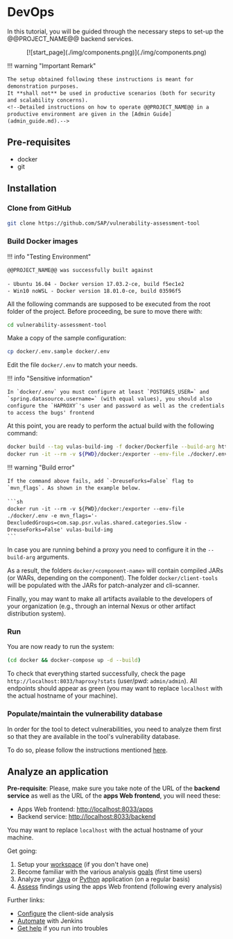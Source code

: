 # DevOps

In this tutorial, you will be guided through the necessary steps to set-up the @@PROJECT_NAME@@ backend services.

<center class='expandable'>
    [![start_page](./img/components.png)](./img/components.png)
</center>

!!! warning "Important Remark"

    The setup obtained following these instructions is meant for demonstration purposes.
    It **shall not** be used in productive scenarios (both for security and scalability concerns).
    <!--Detailed instructions on how to operate @@PROJECT_NAME@@ in a productive environment are given in the [Admin Guide](admin_guide.md).-->

## Pre-requisites

- docker
- git

## Installation

### Clone from GitHub

```sh
git clone https://github.com/SAP/vulnerability-assessment-tool
```

### Build Docker images

!!! info "Testing Environment"

    @@PROJECT_NAME@@ was successfully built against

    - Ubuntu 16.04 - Docker version 17.03.2-ce, build f5ec1e2
    - Win10 noWSL - Docker version 18.01.0-ce, build 03596f5

All the following commands are supposed to be executed from the root folder of the project.
Before proceeding, be sure to move there with:

```sh
cd vulnerability-assessment-tool
```

Make a copy of the sample configuration:

```sh
cp docker/.env.sample docker/.env
```

Edit the file `docker/.env` to match your needs.

!!! info "Sensitive information"

	In `docker/.env` you must configure at least `POSTGRES_USER=` and `spring.datasource.username=` (with equal values), you should also configure the `HAPROXY`'s user and password as well as the credentials to access the bugs' frontend

At this point, you are ready to perform the actual build with the following command:

```sh
docker build --tag vulas-build-img -f docker/Dockerfile --build-arg http_proxy= --build-arg https_proxy= .
docker run -it --rm -v ${PWD}/docker:/exporter --env-file ./docker/.env -e mvn_flags=-DexcludedGroups=com.sap.psr.vulas.shared.categories.Slow vulas-build-img
```

!!! warning "Build error"

	If the command above fails, add `-DreuseForks=False` flag to `mvn_flags`. As shown in the example below.

    ```sh
    docker run -it --rm -v ${PWD}/docker:/exporter --env-file ./docker/.env -e mvn_flags='-DexcludedGroups=com.sap.psr.vulas.shared.categories.Slow -DreuseForks=False' vulas-build-img
    ```

In case you are running behind a proxy you need to configure it in the `--build-arg` arguments.

As a result, the folders `docker/<component-name>` will contain compiled JARs (or WARs, depending on the component). The folder `docker/client-tools` will be populated with the JARs for patch-analyzer and cli-scanner.

Finally, you may want to make all artifacts available to the developers of your organization (e.g., through an internal Nexus or other artifact distribution system).

### Run

You are now ready to run the system:

```sh
(cd docker && docker-compose up -d --build)
```

To check that everything started successfully, check the page `http://localhost:8033/haproxy?stats` (user/pwd: `admin/admin`).
All endpoints should appear as green (you may want to replace `localhost` with the actual hostname of your machine).

### Populate/maintain the vulnerability database

In order for the tool to detect vulnerabilities, you need to analyze them first so that they are available in the tool's vulnerability database.

To do so, please follow the instructions mentioned [here](../../../vuln_db/tutorials/vuln_db_tutorial).

## Analyze an application

**Pre-requisite**: Please, make sure you take note of the URL of the **backend service** as well as the URL of the **apps Web frontend**, you will need these:

- Apps Web frontend: [http://localhost:8033/apps](https://localhost:8033/apps)
- Backend service: [http://localhost:8033/backend](http://localhost:8033/backend)

You may want to replace `localhost` with the actual hostname of your machine.

Get going:

1. Setup your [workspace](../../../user/manuals/setup/#workspace) (if you don't have one)
2. Become familiar with the various analysis [goals](../../../user/manuals/analysis/) (first time users)
3. Analyze your [Java](../../../user/tutorials/java_maven) or [Python](../../../user/tutorials/python_cli) application (on a regular basis)
4. [Assess](../../../user/manuals/assess_and_mitigate) findings using the apps Web frontend (following every analysis)

Further links:

- [Configure](../../../user/tutorials/) the client-side analysis
- [Automate](../../../user/tutorials/jenkins_howto) with Jenkins
- [Get help](../../../user/support) if you run into troubles
